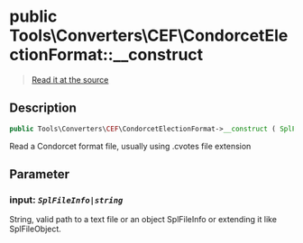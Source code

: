 # public Tools\Converters\CEF\CondorcetElectionFormat::__construct

> [Read it at the source](https://github.com/julien-boudry/Condorcet/blob/master/src/Tools/Converters/CEF/CondorcetElectionFormat.php#L148)

## Description    

```php
public Tools\Converters\CEF\CondorcetElectionFormat->__construct ( SplFileInfo|string $input )
```

Read a Condorcet format file, usually using .cvotes file extension

## Parameter

### **input:** *`SplFileInfo|string`*   
String, valid path to a text file or an object SplFileInfo or extending it like SplFileObject.    
